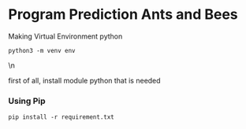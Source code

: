 # Program Prediction Ants and Bees

Making Virtual Environment python
```
python3 -m venv env
```
\n

first of all, install module python that is needed
### Using Pip
```
pip install -r requirement.txt
```
